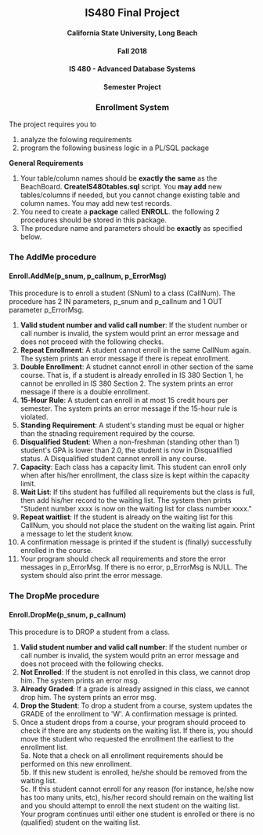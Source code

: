 <h2 align="center">IS480 Final Project</h4>

<h4 align="center">California State University, Long Beach</h4>

<h4 align="center">Fall 2018</h4>

<h4 align="center">IS 480 - Advanced Database Systems</h4>

<h4 align="center">Semester Project</h4>

<h3 align="center">Enrollment System</h4>


The project requires you to
  1) analyze the folowing requirements
  2) program the following business logic in a PL/SQL package

**General Requirements**
  1) Your table/column names should be **exactly the same** as the BeachBoard. **CreateIS480tables.sql** script. You **may add** new tables/columns if needed, but you cannot change existing table and column names. You may add new test records.
  2) You need to create a **package** called **ENROLL**. the following 2 procedures should be stored in this package.
  3) The procedure name and parameters should be **exactly** as specified below.

<h3 align="left">The AddMe procedure</h3>

<h4 align="left">Enroll.AddMe(p_snum, p_callnum, p_ErrorMsg)</h4>

This procedure is to enroll a student (SNum) to a class (CallNum). The procedure has 2 IN parameters, p_snum and p_callnum and 1 OUT parameter p_ErrorMsg.

1. **Valid student number and valid call number**: If the student number or call number is invalid, the system would print an error message and does not proceed with the following checks.
2. **Repeat Enrollment**: A student cannot enroll in the same CallNum again. The system prints an error message if there is repeat enrollment.
3. **Double Enrollment**: A studnet cannot enroll in other section of the same course. That is, if a student is already enrolled in IS 380 Section 1, he cannot be enrolled in IS 380 Section 2. The system prints an error message if there is a double enrollment.
4. **15-Hour Rule**: A student can enroll in at most 15 credit hours per semester. The system prints an error message if the 15-hour rule is violated.
5. **Standing Requirement**: A student's standing must be equal or higher than the stnading requirement required by the course.
6. **Disqualified Student**: When a non-freshman (standing other than 1) student's GPA is lower than 2.0, the student is now in Disqualified status. A Disqualified student cannot enroll in any course.
7. **Capacity**: Each class has a capacity limit. This student can enroll only when after his/her enrollment, the class size is kept within the capacity limit.
8. **Wait List**: If tihs student has fulfilled all requirements but the class is full, then add his/her record to the waiting list. The system then prints "Student number xxxx is now on the waiting list for class number xxxx."
9. **Repeat waitlist**: If the student is already on the waiting list for this CallNum, you should not place the student on the waiting list again. Print a message to let the student know.
10. A confirmation message is printed if the student is (finally) successfully enrolled in the course.
11. Your program should check all requirements and store the error messages in p_ErrorMsg. If there is no error, p_ErrorMsg is NULL. The system should also print the error message.

<h3 align="left">The DropMe procedure</h3>

<h4 align="left">Enroll.DropMe(p_snum, p_callnum)</h4>

This procedure is to DROP a student from a class.

1. **Valid student number and valid call number**: If the student number or call number is invalid, the system would pritn an error message and does not proceed with the following checks.
2. **Not Enrolled**: If the student is not enrolled in this class, we cannot drop him. The system prints an error msg.
3. **Already Graded**: If a grade is already assigned in this class, we cannot drop him. The system prints an error msg.
4. **Drop the Student**: To drop a student from a course, system updates the GRADE of the enrollment to 'W'. A confirmation message is printed.
5. Once a student drops from a course, your program should proceed to check if there are any students on the waiting list. If there is, you should move the student who requested the enrollment the earliest to the enrollment list.
<br /> 5a. Note that a check on all enrollment requirements should be performed on this new enrollment.
<br /> 5b. If this new student is enrolled, he/she should be removed from the waiting list.
<br /> 5c. If this student cannot enroll for any reason (for instance, he/she now has too many units, etc), his/her record should remain on the waiting list and you should attempt to enroll the next student on the waiting list. Your program continues until either one student is enrolled or there is no (qualified) student on the waiting list.
